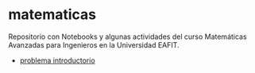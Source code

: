 # matematicas

Repositorio con Notebooks y algunas actividades del curso Matemáticas Avanzadas para Ingenieros en la Universidad EAFIT.


* [problema introductorio](https://nbviewer.jupyter.org/github/jgomezc1/matematicas/blob/master/clase_01_instalcion/nb03_problema_introductorio.ipynb)
